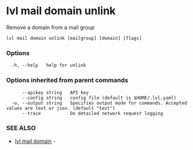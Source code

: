 # lvl mail domain unlink

Remove a domain from a mail group

```
lvl mail domain unlink [mailgroup] [domain] [flags]
```

### Options

```
  -h, --help   help for unlink
```

### Options inherited from parent commands

```
      --apikey string   API key
      --config string   config file (default is $HOME/.lvl.yaml)
  -o, --output string   Specifies output mode for commands. Accepted values are text or json. (default "text")
      --trace           Do detailed network request logging
```

### SEE ALSO

* [lvl mail domain](lvl_mail_domain.md)	 - 

